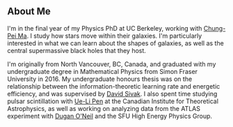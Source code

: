 ## About Me
I'm in the final year of my Physics PhD at UC Berkeley, working with [Chung-Pei Ma](https://w.astro.berkeley.edu/~cpma/). I study how stars move within their galaxies. I'm particularly interested in what we can learn about the shapes of galaxies, as well as the central supermassive black holes that they host.

I'm originally from North Vancouver, BC, Canada, and graduated with my undergraduate degree in Mathematical Physics from Simon Fraser University in 2016. My undergraduate honours thesis was on the relationship between the information-theoretic learning rate and energetic efficiency, and was supervised by [David Sivak](https://www.sfu.ca/physics/people/faculty/dsivak.html). I also spent time studying pulsar scintillation with [Ue-Li Pen](https://www.cita.utoronto.ca/~pen/wordpress/) at the Canadian Institute for Theoretical Astrophysics, as well as working on analyzing data from the ATLAS experiment with [Dugan O'Neil](https://www.sfu.ca/research/directory/dugan-oneil) and the SFU High Energy Physics Group.
